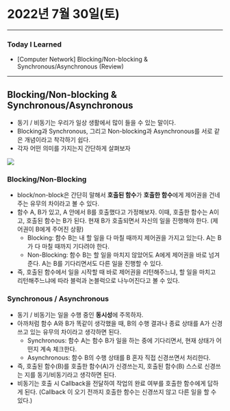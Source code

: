 # 2022년 7월 30일(토)

---

### Today I Learned

- [Computer Network] Blocking/Non-blocking & Synchronous/Asynchronous (Review)

---

## Blocking/Non-blocking & Synchronous/Asynchronous

- 동기 / 비동기는 우리가 일상 생활에서 많이 들을 수 있는 말이다.
- Blocking과 Synchronous, 그리고 Non-blocking과 Asynchronous를 서로 같은 개념이라고 착각하기 쉽다.
- 각자 어떤 의미를 가지는지 간단하게 살펴보자

![](https://img1.daumcdn.net/thumb/R1280x0/?scode=mtistory2&fname=https%3A%2F%2Fblog.kakaocdn.net%2Fdn%2Fda50Yz%2Fbtq0Dsje4ZV%2FlGe8H8nZgdBdgFvo7IczS0%2Fimg.png)

### Blocking/Non-Blocking

- block/non-block은 간단히 말해서 **호출된 함수**가 **호출한 함수**에게 제어권을 건네주는 유무의 차이라고 볼 수 있다.
- 함수 A, B가 있고, A 안에서 B를 호출했다고 가정해보자. 이때, 호출한 함수는 A이고, 호출된 함수는 B가 된다. 현재 B가 호출되면서 자신의 일을 진행해야 한다. (제어권이 B에게 주어진 상황)
  - Blocking: 함수 B는 내 할 일을 다 마칠 때까지 제어권을 가지고 있는다. A는 B가 다 마칠 때까지 기다려야 한다.
  - Non-Blocking: 함수 B는 할 일을 마치지 않았어도 A에게 제어권을 바로 넘겨준다. A는 B를 기다리면서도 다른 일을 진행할 수 있다.
- 즉, 호출된 함수에서 일을 시작할 때 바로 제어권을 리턴해주느냐, 할 일을 마치고 리턴해주느냐에 따라 블럭과 논블럭으로 나누어진다고 볼 수 있다.

### Synchronous / Asynchronous 

- 동기 / 비동기는 일을 수행 중인 **동시성**에 주목하자.
- 아까처럼 함수 A와 B가 똑같이 생각했을 때, B의 수행 결과나 종료 상태를 A가 신경쓰고 있는 유무의 차이라고 생각하면 된다.
  - Synchronous: 함수 A는 함수 B가 일을 하는 중에 기다리면서, 현재 상태가 어떤지 계속 체크한다.
  - Asynchronous: 함수 B의 수행 상태를 B 혼자 직접 신경쓰면서 처리한다.
- 즉, 호출된 함수(B)를 호출한 함수(A)가 신경쓰는지, 호출된 함수(B) 스스로 신경쓰는 지를 동기/비동기라고 생각하면 된다.
- 비동기는 호출 시 Callback을 전달하여 작업의 완료 여부를 호출한 함수에게 답하게 된다. (Callback 이 오기 전까지 호출한 함수는 신경쓰지 않고 다른 일을 할 수 있다.)